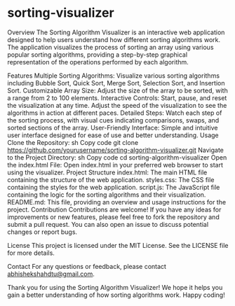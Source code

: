 # sorting-visualizer
Overview
The Sorting Algorithm Visualizer is an interactive web application designed to help users understand how different sorting algorithms work. The application visualizes the process of sorting an array using various popular sorting algorithms, providing a step-by-step graphical representation of the operations performed by each algorithm.

Features
Multiple Sorting Algorithms: Visualize various sorting algorithms including Bubble Sort, Quick Sort, Merge Sort, Selection Sort, and Insertion Sort.
Customizable Array Size: Adjust the size of the array to be sorted, with a range from 2 to 100 elements.
Interactive Controls: Start, pause, and reset the visualization at any time. Adjust the speed of the visualization to see the algorithms in action at different paces.
Detailed Steps: Watch each step of the sorting process, with visual cues indicating comparisons, swaps, and sorted sections of the array.
User-Friendly Interface: Simple and intuitive user interface designed for ease of use and better understanding.
Usage
Clone the Repository:
sh
Copy code
git clone https://github.com/yourusername/sorting-algorithm-visualizer.git
Navigate to the Project Directory:
sh
Copy code
cd sorting-algorithm-visualizer
Open the index.html File:
Open index.html in your preferred web browser to start using the visualizer.
Project Structure
index.html: The main HTML file containing the structure of the web application.
styles.css: The CSS file containing the styles for the web application.
script.js: The JavaScript file containing the logic for the sorting algorithms and their visualization.
README.md: This file, providing an overview and usage instructions for the project.
Contribution
Contributions are welcome! If you have any ideas for improvements or new features, please feel free to fork the repository and submit a pull request. You can also open an issue to discuss potential changes or report bugs.

License
This project is licensed under the MIT License. See the LICENSE file for more details.

Contact
For any questions or feedback, please contact abhishekshahdtu@gmail.com.

Thank you for using the Sorting Algorithm Visualizer! We hope it helps you gain a better understanding of how sorting algorithms work. Happy coding!
